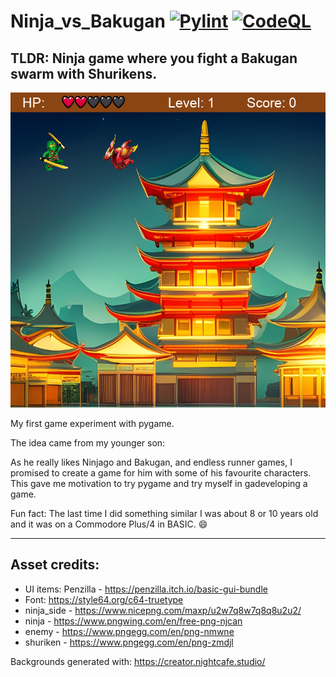 # Ninja_vs_Bakugan [![Pylint](https://github.com/kasztp/Ninja_vs_Bakugan/actions/workflows/pylint.yml/badge.svg)](https://github.com/kasztp/Ninja_vs_Bakugan/actions/workflows/pylint.yml) [![CodeQL](https://github.com/kasztp/Ninja_vs_Bakugan/actions/workflows/github-code-scanning/codeql/badge.svg)](https://github.com/kasztp/Ninja_vs_Bakugan/actions/workflows/github-code-scanning/codeql)

## TLDR: Ninja game where you fight a Bakugan swarm with Shurikens.

![game sreenshot](https://github.com/kasztp/Ninja_vs_Bakugan/blob/main/screenshots/screenshot_0.png "Game Screenshot")

My first game experiment with pygame.

The idea came from my younger son:

As he really likes Ninjago and Bakugan, and endless runner games, I promised to create a game for him with some of his favourite characters. This gave me motivation to try pygame and try myself in gadeveloping a game.

Fun fact: The last time I did something similar I was about 8 or 10 years old and it was on a Commodore Plus/4 in BASIC. :smile:

---
## Asset credits:
* UI items: Penzilla - https://penzilla.itch.io/basic-gui-bundle
* Font: https://style64.org/c64-truetype
* ninja_side - https://www.nicepng.com/maxp/u2w7q8w7q8q8u2u2/
* ninja - https://www.pngwing.com/en/free-png-njcan
* enemy - https://www.pngegg.com/en/png-nmwne
* shuriken - https://www.pngegg.com/en/png-zmdjl

Backgrounds generated with: https://creator.nightcafe.studio/
